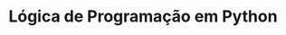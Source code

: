 ---
layout: page
title: Lógica de Programação em Python
description: Conceitos de programação, pseudocódigo, condicionais, laços de repetição e funções em Python.
img: /assets/img/12.jpg
redirect: https://github.com/igormcoelho/curso-python
importance: 5
lang: pt-br
---